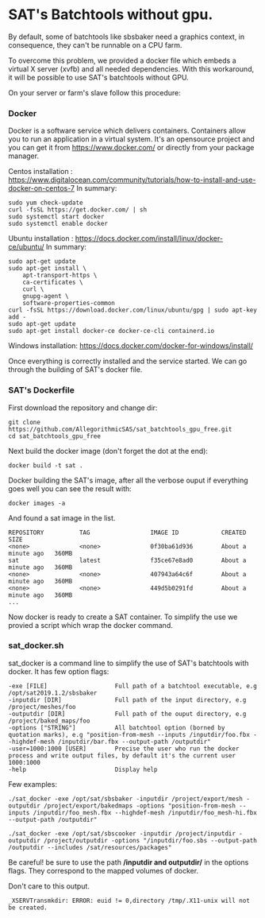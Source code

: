 # SAT's Batchtools without gpu. 
By default, some of batchtools like sbsbaker need a graphics context, in consequence, they can't be runnable on a CPU farm.   

To overcome this problem, we provided a docker file which embeds a virtual X server (xvfb) and all needed dependencies. With this workaround, it will be possible to use SAT's batchtools without GPU.

On your server or farm's slave follow this procedure: 

### Docker
Docker is a software service which delivers containers. Containers allow you to run an application in
a virtual system. 
It's an opensource project and you can get it from https://www.docker.com/ or directly from your
package manager. 

Centos installation : 
https://www.digitalocean.com/community/tutorials/how-to-install-and-use-docker-on-centos-7
In summary:
```buildoutcfg
sudo yum check-update
curl -fsSL https://get.docker.com/ | sh
sudo systemctl start docker
sudo systemctl enable docker
```

Ubuntu installation :
https://docs.docker.com/install/linux/docker-ce/ubuntu/
In summary:
```buildoutcfg
sudo apt-get update
sudo apt-get install \
    apt-transport-https \
    ca-certificates \
    curl \
    gnupg-agent \
    software-properties-common
curl -fsSL https://download.docker.com/linux/ubuntu/gpg | sudo apt-key add -
sudo apt-get update
sudo apt-get install docker-ce docker-ce-cli containerd.io
```

Windows installation:
https://docs.docker.com/docker-for-windows/install/

Once everything is correctly installed and the service started. We can go through the building
 of SAT's docker file.
 
### SAT's Dockerfile
First download the repository and change dir: 
```buildoutcfg
git clone https://github.com/AllegorithmicSAS/sat_batchtools_gpu_free.git
cd sat_batchtools_gpu_free

```

Next build the docker image (don't forget the dot at the end):
```buildoutcfg
docker build -t sat .
```
Docker building the SAT's image, after all the verbose ouput if everything goes well you can see the result with:
```buildoutcfg
docker images -a
```
And found a sat image in the list. 
```buildoutcfg
REPOSITORY          TAG                 IMAGE ID            CREATED              SIZE
<none>              <none>              0f30ba61d936        About a minute ago   360MB
sat                 latest              f35ce67e8ad0        About a minute ago   360MB
<none>              <none>              407943a64c6f        About a minute ago   360MB
<none>              <none>              449d5b0291fd        About a minute ago   360MB
...
```

Now docker is ready to create a SAT container. To simplify the use we provied a script which wrap the docker command. 


### sat_docker.sh
sat_docker is a command line to simplify the use of SAT's batchtools with docker. It has few option flags:
```buildoutcfg
-exe [FILE]                   Full path of a batchtool executable, e.g /opt/sat2019.1.2/sbsbaker
-inputdir [DIR]               Full path of the input directory, e.g /project/meshes/foo
-outputdir [DIR]              Full path of the ouput directory, e.g /project/baked_maps/foo
-options ["STRING"]           All batchtool option (borned by quotation marks), e.g "position-from-mesh --inputs /inputdir/foo.fbx --highdef-mesh /inputdir/bar.fbx --output-path /outputdir"
-user=1000:1000 [USER]        Precise the user who run the docker process and write output files, by default it's the current user 1000:1000
-help                         Display help
```

Few examples:
```buildoutcfg
./sat_docker -exe /opt/sat/sbsbaker -inputdir /project/export/mesh -outputdir /project/export/bakedmaps -options "position-from-mesh --inputs /inputdir/foo_mesh.fbx --highdef-mesh /inputdir/foo_mesh-hi.fbx --output-path /outputdir"

./sat_docker -exe /opt/sat/sbscooker -inputdir /project/inputdir -outputdir /project/outputdir -options "/inputdir/foo.sbs --output-path /outputdir --includes /sat/resources/packages"
```

Be careful! be sure to use the path **/inputdir and outputdir/** in the options flags. They correspond to the mapped volumes of docker.

Don't care to this output. 
```buildoutcfg
_XSERVTransmkdir: ERROR: euid != 0,directory /tmp/.X11-unix will not be created.
```

